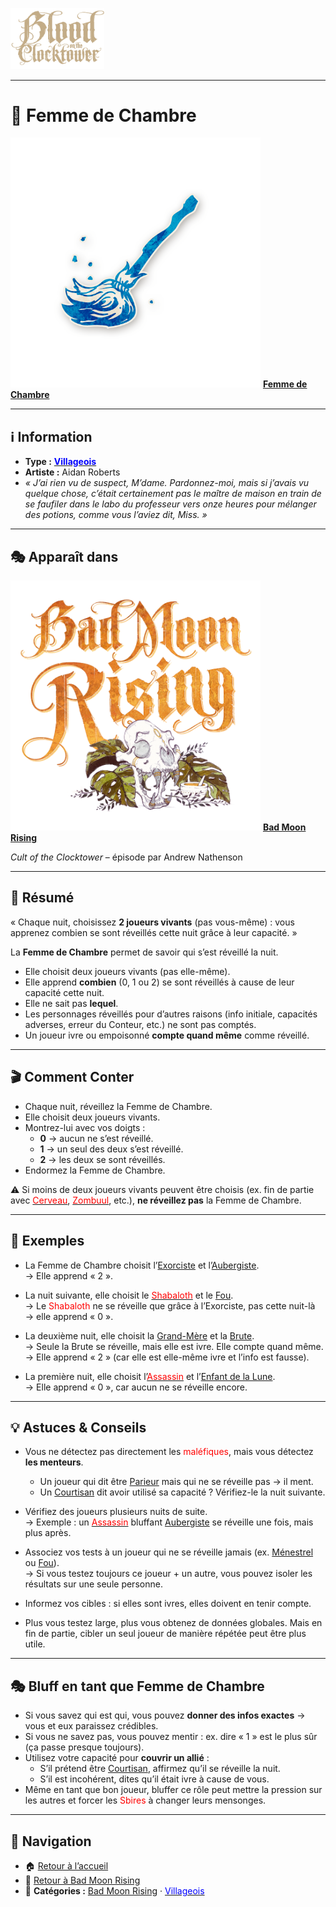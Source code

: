 <p align="left">
  <a href="/botc-fr-bambi/">
    <img src="../images/logo.png" alt="Accueil BotC FR" width="150">
  </a>
</p>

---

# 🧹 Femme de Chambre  

[<img src="../images/Icon_chambermaid.png" alt="Femme de Chambre" width="400">](femmedecha.md) [**Femme de Chambre**](../bmr_roles/femmedecha.md)

---

## ℹ️ Information  

- **Type :** [<span style="color:blue">**Villageois**</span>](../villageois.md)  
- **Artiste :** Aidan Roberts  
- *« J’ai rien vu de suspect, M’dame. Pardonnez-moi, mais si j’avais vu quelque chose, c’était certainement pas le maître de maison en train de se faufiler dans le labo du professeur vers onze heures pour mélanger des potions, comme vous l’aviez dit, Miss. »*  

---

## 🎭 Apparaît dans  

[<img src="../images/Logo_bad_moon_rising-1.png" alt="Bad Moon Rising" width="400">](../bmr.md) [**Bad Moon Rising**](../bmr.md)  

*Cult of the Clocktower* – épisode par Andrew Nathenson  

---

## 📖 Résumé  

« Chaque nuit, choisissez **2 joueurs vivants** (pas vous-même) : vous apprenez combien se sont réveillés cette nuit grâce à leur capacité. »  

La **Femme de Chambre** permet de savoir qui s’est réveillé la nuit.  

- Elle choisit deux joueurs vivants (pas elle-même).  
- Elle apprend **combien** (0, 1 ou 2) se sont réveillés à cause de leur capacité cette nuit.  
- Elle ne sait pas **lequel**.  
- Les personnages réveillés pour d’autres raisons (info initiale, capacités adverses, erreur du Conteur, etc.) ne sont pas comptés.  
- Un joueur ivre ou empoisonné **compte quand même** comme réveillé.  

---

## 🎬 Comment Conter  

- Chaque nuit, réveillez la Femme de Chambre.  
- Elle choisit deux joueurs vivants.  
- Montrez-lui avec vos doigts :  
  - **0** → aucun ne s’est réveillé.  
  - **1** → un seul des deux s’est réveillé.  
  - **2** → les deux se sont réveillés.  
- Endormez la Femme de Chambre.  

⚠️ Si moins de deux joueurs vivants peuvent être choisis (ex. fin de partie avec [<span style="color:red">Cerveau</span>](cerveau.md), [<span style="color:red">Zombuul</span>](zombuul.md), etc.), **ne réveillez pas** la Femme de Chambre.  

---

## 🧾 Exemples  

- La Femme de Chambre choisit l’[Exorciste](exorciste.md) et l’[Aubergiste](aubergiste.md).  
  → Elle apprend « 2 ».  

- La nuit suivante, elle choisit le [<span style="color:red">Shabaloth</span>](shabaloth.md) et le [Fou](fou.md).  
  → Le <span style="color:red">Shabaloth</span> ne se réveille que grâce à l’Exorciste, pas cette nuit-là → elle apprend « 0 ».  

- La deuxième nuit, elle choisit la [Grand-Mère](grandmere.md) et la [Brute](brute.md).  
  → Seule la Brute se réveille, mais elle est ivre. Elle compte quand même.  
  → Elle apprend « 2 » (car elle est elle-même ivre et l’info est fausse).  

- La première nuit, elle choisit l’[<span style="color:red">Assassin</span>](assassin.md) et l’[Enfant de la Lune](enfantdelalune.md).  
  → Elle apprend « 0 », car aucun ne se réveille encore.  

---

## 💡 Astuces & Conseils  

- Vous ne détectez pas directement les <span style="color:red">maléfiques</span>, mais vous détectez **les menteurs**.  
  - Un joueur qui dit être [Parieur](parieur.md) mais qui ne se réveille pas → il ment.  
  - Un [Courtisan](courtisan.md) dit avoir utilisé sa capacité ? Vérifiez-le la nuit suivante.  

- Vérifiez des joueurs plusieurs nuits de suite.  
  → Exemple : un [<span style="color:red">Assassin</span>](assassin.md) bluffant [Aubergiste](aubergiste.md) se réveille une fois, mais plus après.  

- Associez vos tests à un joueur qui ne se réveille jamais (ex. [Ménestrel](menestrel.md) ou [Fou](fou.md)).  
  → Si vous testez toujours ce joueur + un autre, vous pouvez isoler les résultats sur une seule personne.  

- Informez vos cibles : si elles sont ivres, elles doivent en tenir compte.  

- Plus vous testez large, plus vous obtenez de données globales. Mais en fin de partie, cibler un seul joueur de manière répétée peut être plus utile.  

---

## 🎭 Bluff en tant que Femme de Chambre  

- Si vous savez qui est qui, vous pouvez **donner des infos exactes** → vous et eux paraissez crédibles.  
- Si vous ne savez pas, vous pouvez mentir : ex. dire « 1 » est le plus sûr (ça passe presque toujours).  
- Utilisez votre capacité pour **couvrir un allié** :  
  - S’il prétend être [Courtisan](courtisan.md), affirmez qu’il se réveille la nuit.  
  - S’il est incohérent, dites qu’il était ivre à cause de vous.  
- Même en tant que bon joueur, bluffer ce rôle peut mettre la pression sur les autres et forcer les <span style="color:red">Sbires</span> à changer leurs mensonges.  

---

## 📂 Navigation  

- 🏠 [Retour à l’accueil](/botc-fr-bambi/)  
- 🌙 [Retour à Bad Moon Rising](../bmr.md)  
- 📂 **Catégories :** [Bad Moon Rising](../bmr.md) · [<span style="color:blue">Villageois</span>](../villageois.md)  

